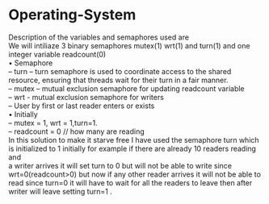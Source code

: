 # Operating-System
Description of the variables and semaphores used are                                                                                                                     
We will intiliaze 3 binary semaphores mutex(1) wrt(1) and turn(1) and one integer variable readcount(0)                                                                   
• Semaphore                                                                                                                                                               
– turn – turn semaphore is used to coordinate access to the shared resource, ensuring that threads wait for their turn in a fair manner.                                 
– mutex – mutual exclusion semaphore for updating readcount variable                                                                                                     
– wrt - mutual exclusion semaphore for writers                                                                                                                           
– User by first or last reader enters or exists                                                                                                                            
• Initially                                                                                                                                                               
– mutex = 1, wrt = 1,turn=1.                                                                                                                                             
– readcount = 0 // how many are reading                                                                                                                                   
In this solution to make it starve free I have used the semaphore turn which is initialized to 1 initially for example if there are already 10 readers reading and  
a writer arrives it will set turn to 0 but will not be able to write since wrt=0(readcount>0) but now if any other reader arrives it will not be able to read since 
turn=0 it will have to wait for all the readers to leave then after writer will leave setting turn=1 .
